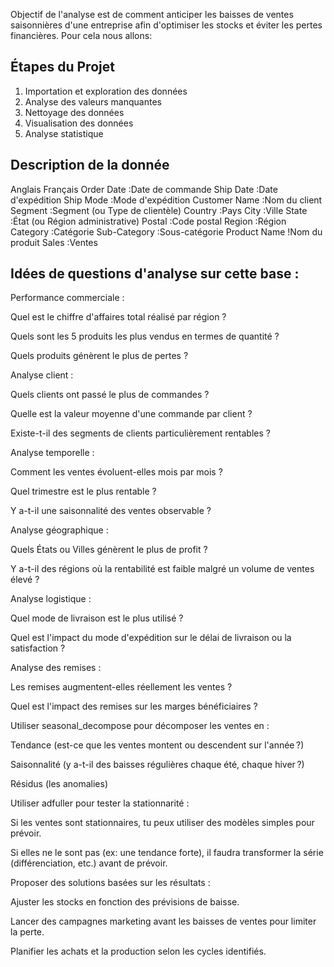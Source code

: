 Objectif de l'analyse est de comment anticiper les baisses de ventes saisonnières d'une entreprise afin d'optimiser les stocks et éviter les pertes financières.
 Pour cela nous allons:
 
## Étapes du Projet
1. Importation et exploration des données
2. Analyse des valeurs manquantes
3. Nettoyage des données
4. Visualisation des données
5. Analyse statistique

## Description de la donnée
Anglais	Français
Order Date	:Date de commande
Ship Date	:Date d'expédition
Ship Mode	:Mode d'expédition
Customer Name	:Nom du client
Segment	:Segment (ou Type de clientèle)
Country	:Pays
City	:Ville
State	:État (ou Région administrative)
Postal :Code postal
Region	:Région
Category	:Catégorie
Sub-Category	:Sous-catégorie
Product Name	!Nom du produit
Sales	:Ventes



## Idées de questions d'analyse sur cette base :
Performance commerciale :

Quel est le chiffre d'affaires total réalisé par région ?

Quels sont les 5 produits les plus vendus en termes de quantité ?

Quels produits génèrent le plus de pertes ?

Analyse client :

Quels clients ont passé le plus de commandes ?

Quelle est la valeur moyenne d'une commande par client ?

Existe-t-il des segments de clients particulièrement rentables ?

Analyse temporelle :

Comment les ventes évoluent-elles mois par mois ?

Quel trimestre est le plus rentable ?

Y a-t-il une saisonnalité des ventes observable ?

Analyse géographique :

Quels États ou Villes génèrent le plus de profit ?

Y a-t-il des régions où la rentabilité est faible malgré un volume de ventes élevé ?

Analyse logistique :

Quel mode de livraison est le plus utilisé ?

Quel est l'impact du mode d'expédition sur le délai de livraison ou la satisfaction ?

Analyse des remises :

Les remises augmentent-elles réellement les ventes ?

Quel est l'impact des remises sur les marges bénéficiaires ?

Utiliser seasonal_decompose pour décomposer les ventes en :

Tendance (est-ce que les ventes montent ou descendent sur l'année ?)

Saisonnalité (y a-t-il des baisses régulières chaque été, chaque hiver ?)

Résidus (les anomalies)

Utiliser adfuller pour tester la stationnarité :

Si les ventes sont stationnaires, tu peux utiliser des modèles simples pour prévoir.

Si elles ne le sont pas (ex: une tendance forte), il faudra transformer la série (différenciation, etc.) avant de prévoir.

Proposer des solutions basées sur les résultats :

Ajuster les stocks en fonction des prévisions de baisse.

Lancer des campagnes marketing avant les baisses de ventes pour limiter la perte.

Planifier les achats et la production selon les cycles identifiés.
